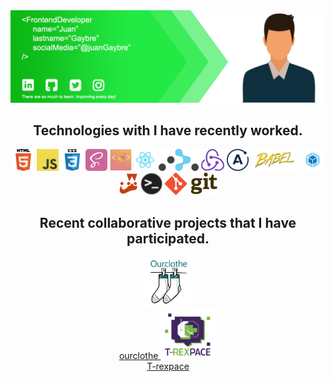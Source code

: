 <div align="center">
<img src="https://github.com/Gaybre/Gaybre/blob/master/img/portada2.png?raw=true" alt="portada-frontend-dev">

## Technologies with I have recently worked.

<img height="35" src="https://github.com/Gaybre/Gaybre/blob/master/img/icons/html.png?raw=true" alt="html5-icon">
<img height="35" src="https://github.com/Gaybre/Gaybre/blob/master/img/icons/javascript.png?raw=true" alt="javascript-icon">
<img height="35" src="https://github.com/Gaybre/Gaybre/blob/master/img/icons/css.png?raw=true" alt="css-icon">
<img height="35" src="https://github.com/Gaybre/Gaybre/blob/master/img/icons/sass.png?raw=true" alt="sass-icon">
<img height="35" src="https://github.com/Gaybre/Gaybre/blob/master/img/icons/styled-components.png?raw=true" alt="styled-components-icon">
<img height="35" src="https://github.com/Gaybre/Gaybre/blob/master/img/icons/react.png?raw=true" alt="react-icon">
<img height="35" src="https://github.com/Gaybre/Gaybre/blob/master/img/icons/reactRouter.png?raw=true" alt="reactRouter-icon">
<img height="35" src="https://github.com/Gaybre/Gaybre/blob/master/img/icons/redux.png?raw=true" alt="redux-icon">
<img height="35" src="https://github.com/Gaybre/Gaybre/blob/master/img/icons/apollo.png?raw=true" alt="apollo-icon">
<img height="35" src="https://github.com/Gaybre/Gaybre/blob/master/img/icons/babel.png?raw=true" alt="babel">
<img height="35" src="https://github.com/Gaybre/Gaybre/blob/master/img/icons/webpack.png?raw=true" alt="webpack">
<img height="35" src="https://github.com/Gaybre/Gaybre/blob/master/img/icons/jest.png?raw=true" alt="jest">
<img height="35" src="https://github.com/Gaybre/Gaybre/blob/master/img/icons/terminal.png?raw=true" alt="terminal-icon">
<img height="35" src="https://github.com/Gaybre/Gaybre/blob/master/img/icons/git.png?raw=true" alt="git-icon">

<br />

## Recent collaborative projects that I have participated.

<div>
  <a width="120" href="https://github.com/Gaybre/ourclothe">
    <img height="80" src="https://github.com/Gaybre/Gaybre/blob/master/img/icons-projects/ourclothe.png?raw=true" alt="notion-icon">
    <br />
    ourclothe
  </a>
  <a width="120" href="https://github.com/T-rexpace/T-rexpace_Proyect">
    <img height="80" src="https://github.com/Gaybre/Gaybre/blob/master/img/icons-projects/t-rexpace.png?raw=true" alt="figma-icon">
    <br />
    T-rexpace
  </a>
</div>

</div>

<!--
**Gaybre/Gaybre** is a ✨ _special_ ✨ repository because its `README.md` (this file) appears on your GitHub profile.

Here are some ideas to get you started:

- 🔭 I’m currently working on ...
- 🌱 I’m currently learning ...
- 👯 I’m looking to collaborate on ...
- 🤔 I’m looking for help with ...
- 💬 Ask me about ...
- 📫 How to reach me: ...
- 😄 Pronouns: ...
- ⚡ Fun fact: ...
-->
